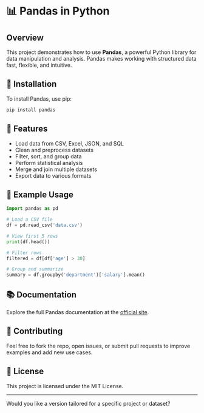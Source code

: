 # 📊 Pandas in Python

## Overview
This project demonstrates how to use **Pandas**, a powerful Python library for data manipulation and analysis. Pandas makes working with structured data fast, flexible, and intuitive.

## 🔧 Installation
To install Pandas, use pip:

```bash
pip install pandas
```

## 📁 Features
- Load data from CSV, Excel, JSON, and SQL
- Clean and preprocess datasets
- Filter, sort, and group data
- Perform statistical analysis
- Merge and join multiple datasets
- Export data to various formats

## 🧪 Example Usage

```python
import pandas as pd

# Load a CSV file
df = pd.read_csv('data.csv')

# View first 5 rows
print(df.head())

# Filter rows
filtered = df[df['age'] > 30]

# Group and summarize
summary = df.groupby('department')['salary'].mean()
```

## 📚 Documentation
Explore the full Pandas documentation at the [official site](https://pandas.pydata.org/docs/).

## 🤝 Contributing
Feel free to fork the repo, open issues, or submit pull requests to improve examples and add new use cases.

## 📄 License
This project is licensed under the MIT License.

---

Would you like a version tailored for a specific project or dataset?
    
